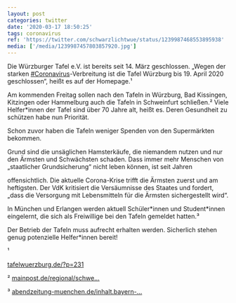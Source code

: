 ```yaml
---
layout: post
categories: twitter
date: '2020-03-17 18:50:25'
tags: coronavirus
ref: 'https://twitter.com/schwarzlichtwue/status/1239987468553895938'
media: ['/media/1239987457803857920.jpg']
---
```

Die Würzburger Tafel e.V. ist bereits seit 14. März geschlossen. „Wegen der starken [#Coronavirus](/t/coronavirus)-Verbreitung ist die Tafel Würzburg bis 19. April 2020 geschlossen“, heißt es auf der Homepage.¹ 

Am kommenden Freitag sollen nach den Tafeln in Würzburg, Bad Kissingen, Kitzingen oder Hammelburg auch die Tafeln in Schweinfurt schließen.² Viele Helfer\*innen der Tafel sind über 70 Jahre alt, heißt es. Deren Gesundheit zu schützen habe nun Priorität.

Schon zuvor haben die Tafeln weniger Spenden von den Supermärkten bekommen. 

Grund sind die unsäglichen Hamsterkäufe, die niemandem nutzen und nur den Ärmsten und Schwächsten schaden. Dass immer mehr Menschen von „staatlicher Grundsicherung“ nicht leben können, ist seit Jahren

offensichtlich. Die aktuelle Corona-Krise trifft die Ärmsten zuerst und am heftigsten. Der VdK kritisiert die Versäumnisse des Staates und fordert, „dass die Versorgung mit Lebensmitteln für die Ärmsten sichergestellt wird“.

In München und Erlangen werden aktuell Schüler\*innen und Student\*innen eingelernt, die sich als Freiwillige bei den Tafeln gemeldet hatten.³



Der Betrieb der Tafeln muss aufrecht erhalten werden. Sicherlich stehen genug potenzielle Helfer\*innen bereit!

¹

 [tafelwuerzburg.de/?p=231](https://tafelwuerzburg.de/?p=231)



² [mainpost.de/regional/schwe…](https://www.mainpost.de/regional/schweinfurt/Wegen-Coronavirus-Die-Tafel-Schweinfurt-schliesst-ab-Freitag;art742,10424165)



³ [abendzeitung-muenchen.de/inhalt.bayern-…](https://www.abendzeitung-muenchen.de/inhalt.bayern-coronavirus-viele-bayerische-tafeln-muessen-schliessen.ff6850bb-d50a-4e9b-8506-198170ef7e0d.html)